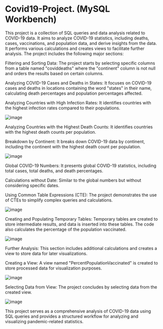 # Covid19-Project. (MySQL Workbench)

This project is a collection of SQL queries and data analysis related to COVID-19 data. It aims to analyze COVID-19 statistics, including deaths, cases, vaccinations, and population data, and derive insights from the data. It performs various calculations and creates views to facilitate further analysis. The project includes the following major sections:

Filtering and Sorting Data: The project starts by selecting specific columns from a table named "coviddeaths" where the "continent" column is not null and orders the results based on certain columns.

Analyzing COVID-19 Cases and Deaths in States: It focuses on COVID-19 cases and deaths in locations containing the word "states" in their name, calculating death percentages and population percentages affected.

Analyzing Countries with High Infection Rates: It identifies countries with the highest infection rates compared to their populations.

![image](https://github.com/ibukuntolulope/Covid19-Project/assets/90901397/e4e46895-3c52-4038-955b-fae113cbcaaa)

Analyzing Countries with the Highest Death Counts: It identifies countries with the highest death counts per population.

Breakdown by Continent: It breaks down COVID-19 data by continent, including the continent with the highest death count per population.

![image](https://github.com/ibukuntolulope/Covid19-Project/assets/90901397/6b93c1a4-dba7-4c62-acd6-ad3c7f699755)

Global COVID-19 Numbers: It presents global COVID-19 statistics, including total cases, total deaths, and death percentages.

Calculations without Date: Similar to the global numbers but without considering specific dates.

Using Common Table Expressions (CTE): The project demonstrates the use of CTEs to simplify complex queries and calculations.

![image](https://github.com/ibukuntolulope/Covid19-Project/assets/90901397/a95ff9dd-9577-4a5e-9afe-8f54470330d8)

Creating and Populating Temporary Tables: Temporary tables are created to store intermediate results, and data is inserted into these tables. The code also calculates the percentage of the population vaccinated.

![image](https://github.com/ibukuntolulope/Covid19-Project/assets/90901397/728e2723-1d79-4ae3-9f0b-383efcf08adb)

Further Analysis: This section includes additional calculations and creates a view to store data for later visualizations.

Creating a View: A view named "PercentPopulationVaccinated" is created to store processed data for visualization purposes.

![image](https://github.com/ibukuntolulope/Covid19-Project/assets/90901397/0803140b-3503-43ea-af2c-bdd34d424cdb)

Selecting Data from View: The project concludes by selecting data from the created view.

![image](https://github.com/ibukuntolulope/Covid19-Project/assets/90901397/9d17b89f-11e2-46db-ad9d-804348a8dfd4)

This project serves as a comprehensive analysis of COVID-19 data using SQL queries and provides a structured workflow for analyzing and visualizing pandemic-related statistics.
